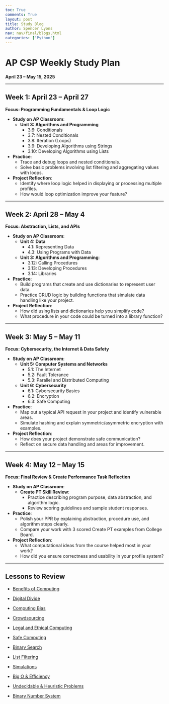 ```yaml
---
toc: True
comments: True
layout: post
title: Study Blog
author: Spencer Lyons
nav: nav/final/blogs.html
categories: ['Python']
---
```


# AP CSP Weekly Study Plan  
**April 23 – May 15, 2025**

---

## Week 1: April 23 – April 27  
**Focus: Programming Fundamentals & Loop Logic**

- **Study on AP Classroom**:
  - **Unit 3: Algorithms and Programming**
    - 3.6: Conditionals
    - 3.7: Nested Conditionals
    - 3.8: Iteration (Loops)
    - 3.9: Developing Algorithms using Strings
    - 3.10: Developing Algorithms using Lists
- **Practice**:
  - Trace and debug loops and nested conditionals.
  - Solve basic problems involving list filtering and aggregating values with loops.
- **Project Reflection**:
  - Identify where loop logic helped in displaying or processing multiple profiles.
  - How would loop optimization improve your feature?

---

## Week 2: April 28 – May 4  
**Focus: Abstraction, Lists, and APIs**

- **Study on AP Classroom**:
  - **Unit 4: Data**
    - 4.1: Representing Data
    - 4.3: Using Programs with Data
  - **Unit 3: Algorithms and Programming**:
    - 3.12: Calling Procedures
    - 3.13: Developing Procedures
    - 3.14: Libraries
- **Practice**:
  - Build programs that create and use dictionaries to represent user data.
  - Practice CRUD logic by building functions that simulate data handling like your project.
- **Project Reflection**:
  - How did using lists and dictionaries help you simplify code?
  - What procedure in your code could be turned into a library function?

---

## Week 3: May 5 – May 11  
**Focus: Cybersecurity, the Internet & Data Safety**

- **Study on AP Classroom**:
  - **Unit 5: Computer Systems and Networks**
    - 5.1: The Internet
    - 5.2: Fault Tolerance
    - 5.3: Parallel and Distributed Computing
  - **Unit 6: Cybersecurity**
    - 6.1: Cybersecurity Basics
    - 6.2: Encryption
    - 6.3: Safe Computing
- **Practice**:
  - Map out a typical API request in your project and identify vulnerable areas.
  - Simulate hashing and explain symmetric/asymmetric encryption with examples.
- **Project Reflection**:
  - How does your project demonstrate safe communication?
  - Reflect on secure data handling and areas for improvement.

---

## Week 4: May 12 – May 15  
**Focus: Final Review & Create Performance Task Reflection**

- **Study on AP Classroom**:
  - **Create PT Skill Review**:
    - Practice describing program purpose, data abstraction, and algorithm logic.
    - Review scoring guidelines and sample student responses.
- **Practice**:
  - Polish your PPR by explaining abstraction, procedure use, and algorithm steps clearly.
  - Compare your work with 3 scored Create PT examples from College Board.
- **Project Reflection**:
  - What computational ideas from the course helped most in your work?
  - How did you ensure correctness and usability in your profile system?

---

## Lessons to Review

- [Benefits of Computing](https://sanpranav.github.io/QcommVNE_Frontend/Benefical)  
- [Digital Divide](https://sanpranav.github.io/QcommVNE_Frontend/DigitalD)  
- [Computing Bias](https://shawnray09.github.io/computerbias/2025/03/18/computing-bias.html)  
- [Crowdsourcing](https://vibha1019.github.io/team_teach_tri3/crowdsourcing-lesson)  
- [Legal and Ethical Computing](https://thepencilsharpener.github.io/Biotech-SKANZ-Frontend/legalandethical/)  
- [Safe Computing](https://thepencilsharpener.github.io/Biotech-SKANZ-Frontend/safecomputing/)  

- [Binary Search](https://hypernova101.github.io/MihirCSP/2025/03/19/binarysearch.html)  
- [List Filtering](https://sanpranav.github.io/QcommVNE_Frontend/ListsFilter)  
- [Simulations](https://vibha1019.github.io/team_teach_tri3/simulationteamteach)  
- [Big O & Efficiency](https://sanpranav.github.io/QcommVNE_Frontend/BigO)  
- [Undecidable & Heuristic Problems](https://sanpranav.github.io/QcommVNE_Frontend/UndH)  
- [Binary Number System](https://sanpranav.github.io/QcommVNE_Frontend/Binary)  
